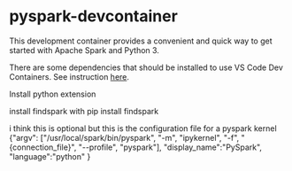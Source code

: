 # pyspark-devcontainer
This development container provides a convenient and quick way to get started with Apache Spark and Python 3.

There are some dependencies that should be installed to use VS Code Dev Containers. See instruction [here](https://code.visualstudio.com/docs/remote/containers#_installation).


Install python extension

install findspark with pip install findspark

i think this is optional but this is the configuration file for a pyspark kernel
{"argv": ["/usr/local/spark/bin/pyspark",
 "-m", "ipykernel", "-f", "{connection_file}", "--profile", "pyspark"],
 "display_name":"PySpark",  "language":"python" }
